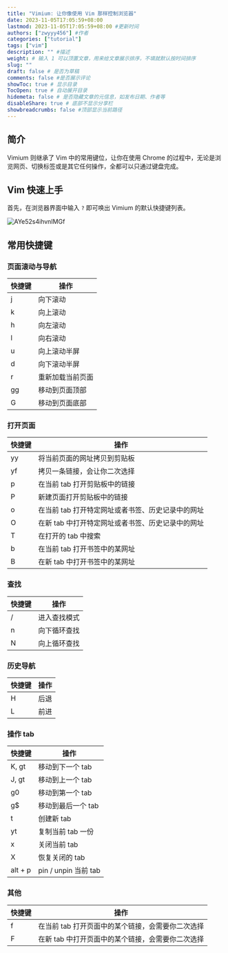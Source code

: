 ```yaml
---
title: "Vimium: 让你像使用 Vim 那样控制浏览器"
date: 2023-11-05T17:05:59+08:00
lastmod: 2023-11-05T17:05:59+08:00 #更新时间
authors: ["zwyyy456"] #作者
categories: ["tutorial"]
tags: ["vim"]
description: "" #描述
weight: # 输入 1 可以顶置文章，用来给文章展示排序，不填就默认按时间排序
slug: ""
draft: false # 是否为草稿
comments: false #是否展示评论
showToc: true # 显示目录
TocOpen: true # 自动展开目录
hidemeta: false # 是否隐藏文章的元信息，如发布日期、作者等
disableShare: true # 底部不显示分享栏
showbreadcrumbs: false #顶部显示当前路径
---
```


## 简介

Vimium 则继承了 Vim 中的常用键位，让你在使用 Chrome 的过程中，无论是浏览网页、切换标签或是其它任何操作，全都可以只通过键盘完成。

## Vim 快速上手

首先，在浏览器界面中输入 `?` 即可唤出 Vimium 的默认快捷键列表。

![AYe52s4ihvnIMGf](https://pic-upyun.zwyyy456.tech/smms/2023-12-26-065717.png)

## 常用快捷键

### 页面滚动与导航

| 快捷键 | 操作 |
| --- | --- |
| j | 向下滚动 |
| k | 向上滚动 |
| h | 向左滚动 |
| l | 向右滚动 |
| u | 向上滚动半屏 |
| d | 向下滚动半屏 |
| r | 重新加载当前页面 |
| gg | 移动到页面顶部 |
| G | 移动到页面底部 |

### 打开页面 

| 快捷键 | 操作 |
| --- | --- |
| yy | 将当前页面的网址拷贝到剪贴板 |
| yf | 拷贝一条链接，会让你二次选择 |
| p | 在当前 tab 打开剪贴板中的链接 |
| P | 新建页面打开剪贴板中的链接 |
| o | 在当前 tab 打开特定网址或者书签、历史记录中的网址 |
| O | 在新 tab 中打开特定网址或者书签、历史记录中的网址 |
| T | 在打开的 tab 中搜索 |
| b | 在当前 tab 打开书签中的某网址 |
| B | 在新 tab 中打开书签中的某网址 |

### 查找 

| 快捷键 | 操作 |
| --- | --- |
| / | 进入查找模式 |
| n |向下循环查找 |
| N |向上循环查找 |

### 历史导航

| 快捷键 | 操作 |
| --- | --- |
| H | 后退 |
| L | 前进 |

### 操作 tab

| 快捷键 | 操作 |
| --- | --- |
| K, gt | 移动到下一个 tab |
| J, gt | 移动到上一个 tab |
| g0 | 移动到第一个 tab |
| g$ | 移动到最后一个 tab |
| t | 创建新 tab |
| yt | 复制当前 tab 一份 |
| x | 关闭当前 tab |
| X | 恢复关闭的 tab |
| alt + p | pin / unpin 当前 tab |

### 其他

| 快捷键 | 操作 |
| --- | --- |
| f | 在当前 tab 打开页面中的某个链接，会需要你二次选择 |
| F | 在新 tab 中打开页面中的某个链接，会需要你二次选择 |









